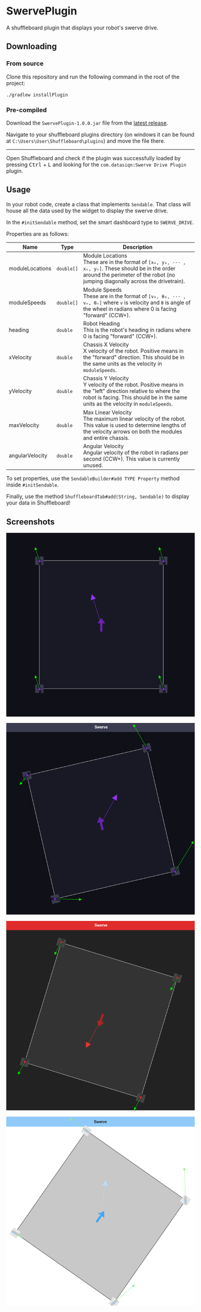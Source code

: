 # SwervePlugin

A shuffleboard plugin that displays your robot's swerve drive.

## Downloading

### From source

Clone this repository and run the following command in the root of the project:

```shell
./gradlew installPlugin
```

### Pre-compiled

Download the `SwervePlugin-1.0.0.jar` file from the [latest release](https://github.com/DatAsianBoi123/SwervePlugin/releases).

Navigate to your shuffleboard plugins directory (on windows it can be found at `C:\Users\User\Shuffleboard\plugins`) and move the file there.

---

Open Shuffleboard and check if the plugin was successfully loaded by pressing <kbd>Ctrl</kbd> + <kbd>L</kbd>
and looking for the `com.datasiqn:Swerve Drive Plugin` plugin.

## Usage

In your robot code, create a class that implements `Sendable`.
That class will house all the data used by the widget to display the swerve drive.

In the `#initSendable` method, set the smart dashboard type to `SWERVE_DRIVE`.

Properties are as follows:

| Name            | Type       | Description                                                                                                                                                                                       |
|-----------------|------------|---------------------------------------------------------------------------------------------------------------------------------------------------------------------------------------------------|
| moduleLocations | `double[]` | Module Locations<br/>These are in the format of `[x₀, y₀, ··· , xₙ, yₙ]`. These should be in the order around the perimeter of the robot (no jumping diagonally across the drivetrain).            |
| moduleSpeeds    | `double[]` | Module Speeds<br/>These are in the format of `[v₀, θ₀, ··· , vₙ, θₙ]` where `v` is velocity and `θ` is angle of the wheel in radians where 0 is facing "forward" (CCW+).                          |
| heading         | `double`   | Robot Heading<br/>This is the robot's heading in radians where 0 is facing "forward" (CCW+).                                                                                                      |
| xVelocity       | `double`   | Chassis X Velocity<br/>X velocity of the robot. Positive means in the "forward" direction. This should be in the same units as the velocity in `moduleSpeeds`.                                    |
| yVelocity       | `double`   | Chassis Y Velocity<br/>Y velocity of the robot. Positive means in the "left" direction relative to where the robot is facing. This should be in the same units as the velocity in `moduleSpeeds`. |
| maxVelocity     | `double`   | Max Linear Velocity<br/>The maximum linear velocity of the robot. This value is used to determine lengths of the velocity arrows on both the modules and entire chassis.                          |
| angularVelocity | `double`   | Angular Velocity<br/>Angular velocity of the robot in radians per second (CCW+). This value is currently unused.                                                                                  |

To set properties, use the `SendableBuilder#add TYPE Property` method inside `#initSendable`.

Finally, use the method `ShuffleboardTab#add(String, Sendable)` to display your data in Shuffleboard!

## Screenshots
![Widget Midnight Theme](img/swerve-midnight-1.png)

![Widget Midnight Theme 2](img/swerve-midnight-2.png)

![Widget Dark Theme](img/swerve-dark-1.png)

![Widget Light Theme](img/swerve-light-1.png)
